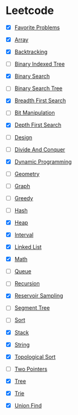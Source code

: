 # Leetcode

* [x] [Favorite Problems](./favorite/notes.md)

* [x] [Array](./array/notes.md)
* [x] [Backtracking](./backtracking/notes.md)
* [ ] [Binary Indexed Tree](./binary-indexed-tree/notes.md)
* [x] [Binary Search](./binary-search/notes.md)
* [ ] [Binary Search Tree](./binary-search-tree/notes.md)
* [x] [Breadth First Search](./breadth-first-search/notes.md)
* [ ] [Bit Manipulation](./bit-manipulation/notes.md)
* [x] [Depth First Search](./depth-first-search/notes.md)
* [ ] [Design](./design/notes.md)
* [ ] [Divide And Conquer](./divide-and-conquer/notes.md)
* [x] [Dynamic Programming](./dynamic-programming/notes.md)
* [ ] [Geometry](./geometry/notes.md)
* [ ] [Graph](./graph/notes.md)
* [ ] [Greedy](./greedy/notes.md)
* [ ] [Hash](./hash/notes.md)
* [x] [Heap](./heap/notes.md)
* [x] [Interval](./interval/notes.md)
* [x] [Linked List](./linked-list/notes.md)
* [x] [Math](./math/notes.md)
* [ ] [Queue](./queue/notes.md)
* [ ] [Recursion](./recursion/notes.md)
* [x] [Reservoir Sampling](./reservoir-sampling/notes.md)
* [ ] [Segment Tree](./segment-tree/notes.md)
* [ ] [Sort](./sort/notes.md)
* [x] [Stack](./stack/notes.md)
* [x] [String](./string/notes.md)
* [x] [Topological Sort](./topological-sort/notes.md)
* [ ] [Two Pointers](./two-pointers/notes.md)
* [x] [Tree](./tree/notes.md)
* [x] [Trie](./trie/notes.md)
* [x] [Union Find](./union-find/notes.md)